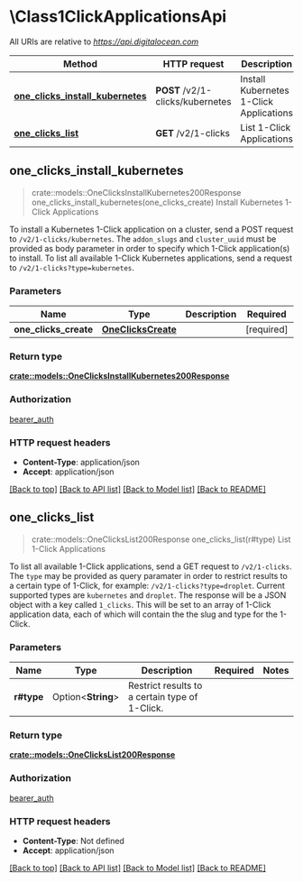 # \Class1ClickApplicationsApi

All URIs are relative to *https://api.digitalocean.com*

Method | HTTP request | Description
------------- | ------------- | -------------
[**one_clicks_install_kubernetes**](Class1ClickApplicationsApi.md#one_clicks_install_kubernetes) | **POST** /v2/1-clicks/kubernetes | Install Kubernetes 1-Click Applications
[**one_clicks_list**](Class1ClickApplicationsApi.md#one_clicks_list) | **GET** /v2/1-clicks | List 1-Click Applications



## one_clicks_install_kubernetes

> crate::models::OneClicksInstallKubernetes200Response one_clicks_install_kubernetes(one_clicks_create)
Install Kubernetes 1-Click Applications

To install a Kubernetes 1-Click application on a cluster, send a POST request to `/v2/1-clicks/kubernetes`. The `addon_slugs` and `cluster_uuid` must be provided as body parameter in order to specify which 1-Click application(s) to install. To list all available 1-Click Kubernetes applications, send a request to `/v2/1-clicks?type=kubernetes`. 

### Parameters


Name | Type | Description  | Required | Notes
------------- | ------------- | ------------- | ------------- | -------------
**one_clicks_create** | [**OneClicksCreate**](OneClicksCreate.md) |  | [required] |

### Return type

[**crate::models::OneClicksInstallKubernetes200Response**](oneClicks_install_kubernetes_200_response.md)

### Authorization

[bearer_auth](../README.md#bearer_auth)

### HTTP request headers

- **Content-Type**: application/json
- **Accept**: application/json

[[Back to top]](#) [[Back to API list]](../README.md#documentation-for-api-endpoints) [[Back to Model list]](../README.md#documentation-for-models) [[Back to README]](../README.md)


## one_clicks_list

> crate::models::OneClicksList200Response one_clicks_list(r#type)
List 1-Click Applications

To list all available 1-Click applications, send a GET request to `/v2/1-clicks`. The `type` may be provided as query paramater in order to restrict results to a certain type of 1-Click, for example: `/v2/1-clicks?type=droplet`. Current supported types are `kubernetes` and `droplet`.  The response will be a JSON object with a key called `1_clicks`. This will be set to an array of 1-Click application data, each of which will contain the the slug and type for the 1-Click. 

### Parameters


Name | Type | Description  | Required | Notes
------------- | ------------- | ------------- | ------------- | -------------
**r#type** | Option<**String**> | Restrict results to a certain type of 1-Click. |  |

### Return type

[**crate::models::OneClicksList200Response**](oneClicks_list_200_response.md)

### Authorization

[bearer_auth](../README.md#bearer_auth)

### HTTP request headers

- **Content-Type**: Not defined
- **Accept**: application/json

[[Back to top]](#) [[Back to API list]](../README.md#documentation-for-api-endpoints) [[Back to Model list]](../README.md#documentation-for-models) [[Back to README]](../README.md)

